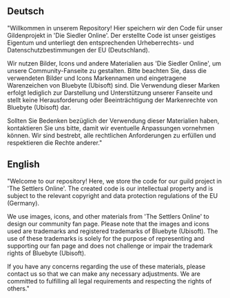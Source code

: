 ## Deutsch
"Willkommen in unserem Repository! Hier speichern wir den Code für unser Gildenprojekt in 'Die Siedler Online'. Der erstellte Code ist unser geistiges Eigentum und unterliegt den entsprechenden Urheberrechts- und Datenschutzbestimmungen der EU (Deutschland).

Wir nutzen Bilder, Icons und andere Materialien aus 'Die Siedler Online', um unsere Community-Fanseite zu gestalten. Bitte beachten Sie, dass die verwendeten Bilder und Icons Markennamen und eingetragene Warenzeichen von Bluebyte (Ubisoft) sind. Die Verwendung dieser Marken erfolgt lediglich zur Darstellung und Unterstützung unserer Fanseite und stellt keine Herausforderung oder Beeinträchtigung der Markenrechte von Bluebyte (Ubisoft) dar.

Sollten Sie Bedenken bezüglich der Verwendung dieser Materialien haben, kontaktieren Sie uns bitte, damit wir eventuelle Anpassungen vornehmen können. Wir sind bestrebt, alle rechtlichen Anforderungen zu erfüllen und respektieren die Rechte anderer."


## English
"Welcome to our repository! Here, we store the code for our guild project in 'The Settlers Online'. The created code is our intellectual property and is subject to the relevant copyright and data protection regulations of the EU (Germany).

We use images, icons, and other materials from 'The Settlers Online' to design our community fan page. Please note that the images and icons used are trademarks and registered trademarks of Bluebyte (Ubisoft). The use of these trademarks is solely for the purpose of representing and supporting our fan page and does not challenge or impair the trademark rights of Bluebyte (Ubisoft).

If you have any concerns regarding the use of these materials, please contact us so that we can make any necessary adjustments. We are committed to fulfilling all legal requirements and respecting the rights of others."

## Русский
"Добро пожаловать в наше хранилище! Здесь мы сохраняем код для нашего гильдейского проекта в игре 'The Settlers Online'. Созданный код является нашей интеллектуальной собственностью и подчиняется соответствующим законам об авторском праве и защите данных ЕС (Германия).

Мы используем изображения, иконки и другие материалы из 'The Settlers Online', чтобы создать нашу страницу фанатов в сообществе. Пожалуйста, обратите внимание, что использованные изображения и иконки являются товарными знаками и зарегистрированными товарными знаками Bluebyte (Ubisoft). Использование этих товарных знаков осуществляется исключительно с целью представления и поддержки нашей страницы фанатов и не оспаривает или нарушает товарные права Bluebyte (Ubisoft).

Если у вас есть какие-либо вопросы относительно использования этих материалов, пожалуйста, свяжитесь с нами, чтобы мы могли внести необходимые изменения. Мы стремимся к соблюдению всех юридических требований и уважаем права других."
